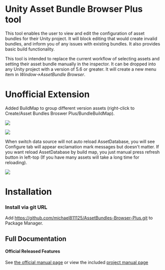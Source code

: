 # Unity Asset Bundle Browser Plus tool

This tool enables the user to view and edit the configuration of asset bundles for their Unity project.  It will block editing that would create invalid bundles, and inform you of any issues with existing bundles.  It also provides basic build functionality.

This tool is intended to replace the current workflow of selecting assets and setting their asset bundle manually in the inspector.  It can be dropped into any Unity project with a version of 5.6 or greater.  It will create a new menu item in *Window->AssetBundle Browser*.  

# Unofficial Extension
Added BuildMap to group different version assets (right-click to Create/Asset Bundles Broswer Plus/BundleBuildMap).

![](https://github.com/michael811125/AssetBundles-Browser-Plus/blob/master/Documentation/images/img_01.png)

![](https://github.com/michael811125/AssetBundles-Browser-Plus/blob/master/Documentation/images/img_02.png)

When switch data source will not auto reload AssetDatabase, you will see Configure tab will appear exclamation mark messages but doesn't matter. If you want reload AssetDatabase by build map, you just manual press refresh button in left-top (If you have many assets will take a long time for reloading).

![](https://github.com/michael811125/AssetBundles-Browser-Plus/blob/master/Documentation/images/img_03.png)

# Installation
### Install via git URL
Add https://github.com/michael811125/AssetBundles-Browser-Plus.git to Package Manager.

## Full Documentation
#### Official Released Features
See [the official manual page](https://docs.unity3d.com/Manual/AssetBundles-Browser.html) or view the included [project manual page](Documentation/com.unity.assetbundlebrowser.md)